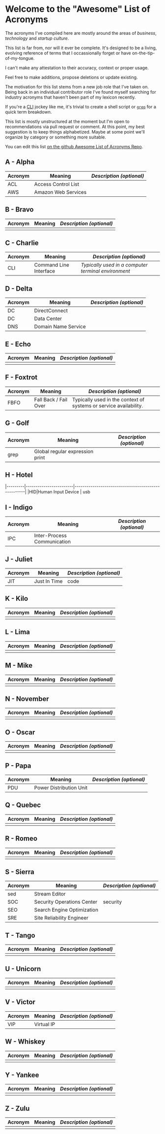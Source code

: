 # Welcome to the "Awesome" List of Acronyms

The acronyms I've compiled here are mostly around the areas of *business*, *technology* and *startup culture*.

This list is far from, nor will it ever be complete.  It's designed to be a living, evolving reference of terms that I occassionally forget or have on-the-tip-of-my-tongue.

I can't make any attestation to their accuracy, context or proper usage.

Feel free to make additions, propose deletions or update existing.

The motivation for this list stems from a new job role that I've taken on.  Being back in an individual contributor role I've found myself searching for industry acronyms that haven't been part of my lexicon recently.

If you're a [CLI](#cli---command-line-interface) jockey like me, it's trivial to create a shell script or [`grep`](#G-Golf) for a quick term breakdown.

This list is mostly unstructured at the moment but I'm open to recommendations via pull request or comment.  At this point, my best suggestion is to keep things alphabetized.  Maybe at some point we'll organize by category or something more suitable.

You can edit this list [on the github Awesome List of Acronyms Repo](https://github.com/chrisbergeron/awesome-list-of-acronyms/).

## A - Alpha
| Acronym | Meaning                | *Description (optional)*                            |
|---------|------------------------|-----------------------------------------------------|
| ACL     | Access Control List    |                                                     |
| AWS | Amazon Web Services | |

## B - Bravo
| Acronym | Meaning                | *Description (optional)*                            |
|---------|------------------------|-----------------------------------------------------|
|||

## C - Charlie
| Acronym | Meaning                | *Description (optional)*                            |
|---------|------------------------|-----------------------------------------------------|
| CLI     | Command Line Interface | *Typically used in a computer terminal environment* |

## D - Delta
| Acronym | Meaning                | *Description (optional)*                            |
|---------|------------------------|-----------------------------------------------------|
| DC | DirectConnect ||
| DC | Data Center ||
| DNS | Domain Name Service ||

## E - Echo
| Acronym | Meaning                | *Description (optional)*                            |
|---------|------------------------|-----------------------------------------------------|
|||

## F - Foxtrot
| Acronym | Meaning               | *Description (optional)*                                          |
|---------|-----------------------|-------------------------------------------------------------------|
| FBFO    | Fall Back / Fail Over | Typically used in the context of systems or service availability. |

## G - Golf
| Acronym | Meaning                         | *Description (optional)*          |
|---------|---------------------------------|-----------------------------------|
| grep    | Global regular expression print |                                   |

## H - Hotel
|---------|------------------------|-----------------------------------------------------|
|HID|Human Input Device | usb

## I - Indigo
| Acronym | Meaning                | *Description (optional)*                            |
|---------|------------------------|-----------------------------------------------------|
| IPC | Inter-Process Communication ||

## J - Juliet
| Acronym | Meaning                | *Description (optional)*                            |
|---------|------------------------|-----------------------------------------------------|
|JIT|Just In Time| code

## K - Kilo
| Acronym | Meaning                | *Description (optional)*                            |
|---------|------------------------|-----------------------------------------------------|
|||

## L - Lima
| Acronym | Meaning                | *Description (optional)*                            |
|---------|------------------------|-----------------------------------------------------|
|||

## M - Mike
| Acronym | Meaning                | *Description (optional)*                            |
|---------|------------------------|-----------------------------------------------------|
|||

## N - November
| Acronym | Meaning                | *Description (optional)*                            |
|---------|------------------------|-----------------------------------------------------|
|||

## O - Oscar
| Acronym | Meaning                | *Description (optional)*                            |
|---------|------------------------|-----------------------------------------------------|
|||

## P - Papa
| Acronym | Meaning                | *Description (optional)*                            |
|---------|------------------------|-----------------------------------------------------|
| PDU | Power Distribution Unit ||
## Q - Quebec
| Acronym | Meaning                | *Description (optional)*                            |
|---------|------------------------|-----------------------------------------------------|
|||

## R - Romeo
| Acronym | Meaning                | *Description (optional)*                            |
|---------|------------------------|-----------------------------------------------------|
|||

## S - Sierra
| Acronym | Meaning                    | *Description (optional)* |
|---------|----------------------------|--------------------------|
| sed     | Stream Editor              |                          |
| SOC | Security Operations Center | security
| SEO     | Search Engine Optimization |                          |
| SRE     | Site Reliability Engineer  |                          |

## T - Tango
| Acronym | Meaning                | *Description (optional)*                            |
|---------|------------------------|-----------------------------------------------------|
|||

## U - Unicorn
| Acronym | Meaning                | *Description (optional)*                            |
|---------|------------------------|-----------------------------------------------------|
|||

## V - Victor
| Acronym | Meaning                | *Description (optional)*                            |
|---------|------------------------|-----------------------------------------------------|
| VIP | Virtual IP | |

## W - Whiskey
| Acronym | Meaning                | *Description (optional)*                            |
|---------|------------------------|-----------------------------------------------------|
|||

## Y - Yankee
| Acronym | Meaning                | *Description (optional)*                            |
|---------|------------------------|-----------------------------------------------------|
|||

## Z - Zulu
| Acronym | Meaning                | *Description (optional)*                            |
|---------|------------------------|-----------------------------------------------------|
|||
